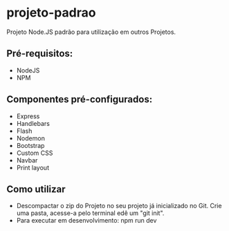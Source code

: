 # projeto-padrao

Projeto Node.JS padrão para utilização em outros Projetos.

## Pré-requisitos:

* NodeJS
* NPM

## Componentes pré-configurados:

* Express
* Handlebars
* Flash
* Nodemon
* Bootstrap
* Custom CSS
* Navbar
* Print layout

## Como utilizar

* Descompactar o zip do Projeto no seu projeto já inicializado no Git. Crie uma pasta, acesse-a pelo terminal edê um "git init".
* Para executar em desenvolvimento: npm run dev


